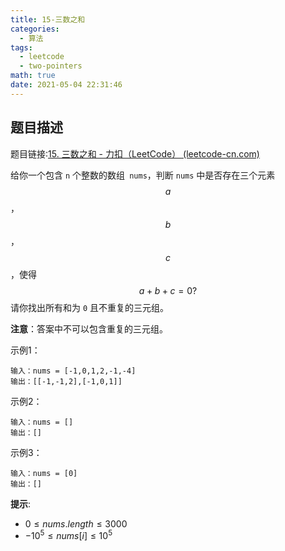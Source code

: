 ```yaml
---
title: 15-三数之和
categories:
  - 算法
tags:
  - leetcode
  - two-pointers
math: true
date: 2021-05-04 22:31:46
---
```




## 题目描述

题目链接:[15. 三数之和 - 力扣（LeetCode） (leetcode-cn.com)](https://leetcode-cn.com/problems/3sum/)

给你一个包含 `n` 个整数的数组` nums`，判断 `nums` 中是否存在三个元素 $$a$$，$$b$$，$$c$$ ，使得 $$a + b + c = 0 ?$$请你找出所有和为 `0` 且不重复的三元组。

**注意**：答案中不可以包含重复的三元组。

示例1：

```
输入：nums = [-1,0,1,2,-1,-4]
输出：[[-1,-1,2],[-1,0,1]]
```

示例2：

```
输入：nums = []
输出：[]
```

示例3：

```
输入：nums = [0]
输出：[]
```



**提示**:

- $0 \le nums.length \le 3000$
- $-10^5 \le nums[i] \le 10^5$





